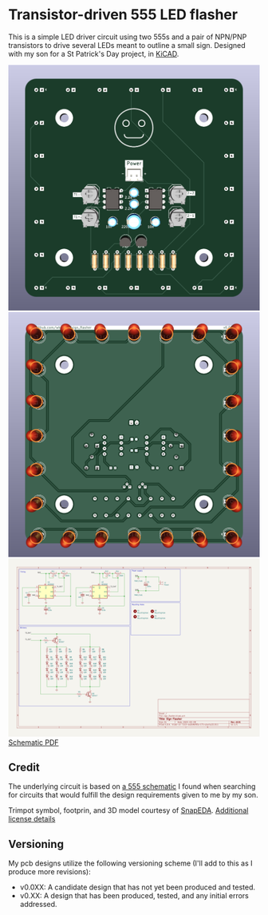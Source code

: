 # Transistor-driven 555 LED flasher

This is a simple LED driver circuit using two 555s and a pair of NPN/PNP transistors to drive several LEDs meant to outline a small sign. Designed with my son for a St Patrick's Day project, in [KiCAD](https://www.kicad.org). 

![Front render](renders/front.png)
![Back render](renders/back.png)
![Schematic SVG](schematics/sign_flasher-latest.svg)
[Schematic PDF](schematics/sign_flasher-latest.pdf)

## Credit
The underlying circuit is based on [a 555 schematic](https://mechatrofice.com/circuits/555/led-flasher-circuit) I found when searching for circuits that would fulfill the design requirements given to me by my son.

Trimpot symbol, footprin, and 3D model courtesy of [SnapEDA](https://www.snapeda.com/parts/3306F-1-103/Bourns/view-part/). [Additional license details](hardware/TRIM_3306F.txt)

## Versioning

My pcb designs utilize the following versioning scheme (I'll add to this as I produce more revisions):
 - v0.0XX: A candidate design that has not yet been produced and tested.
 - v0.XX: A design that has been produced, tested, and any initial errors addressed.
